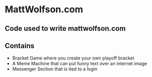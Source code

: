 # MattWolfson.com
## Code used to write mattwolfson.com
## Contains
- Bracket Game where you create your own playoff bracket
- A Meme Machine that can put funny text over an internet image
- Messenger Section that is tied to a login
